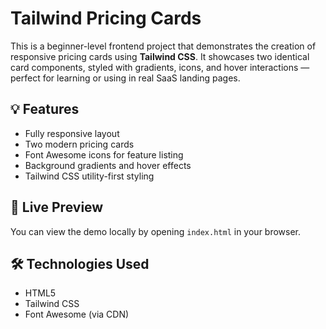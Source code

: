 # Tailwind Pricing Cards

This is a beginner-level frontend project that demonstrates the creation of responsive pricing cards using **Tailwind CSS**. It showcases two identical card components, styled with gradients, icons, and hover interactions — perfect for learning or using in real SaaS landing pages.

## 💡 Features

- Fully responsive layout
- Two modern pricing cards
- Font Awesome icons for feature listing
- Background gradients and hover effects
- Tailwind CSS utility-first styling

## 🚀 Live Preview

You can view the demo locally by opening `index.html` in your browser.


## 🛠️ Technologies Used

- HTML5
- Tailwind CSS
- Font Awesome (via CDN)



